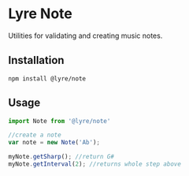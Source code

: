 # Lyre Note

Utilities for validating and creating music notes.

## Installation

`npm install @lyre/note`

## Usage

```javascript
import Note from '@lyre/note'

//create a note
var note = new Note('Ab');

myNote.getSharp(); //return G#
myNote.getInterval(2); //returns whole step above
```